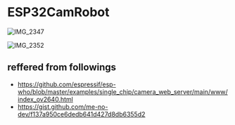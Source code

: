 # ESP32CamRobot

![IMG_2347](https://user-images.githubusercontent.com/52347942/64022883-175a1280-cb72-11e9-898f-c5745106345f.jpg)


![IMG_2352](https://user-images.githubusercontent.com/52347942/64023013-60aa6200-cb72-11e9-97f0-252137971a61.jpg)


## reffered from followings
* https://github.com/espressif/esp-who/blob/master/examples/single_chip/camera_web_server/main/www/index_ov2640.html
* https://gist.github.com/me-no-dev/f137a950ce6dedb641d427d8db6355d2
